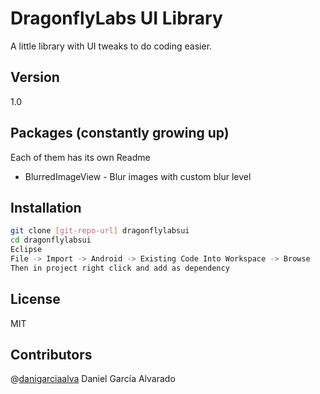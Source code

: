 DragonflyLabs UI Library
=========

A little library with UI tweaks to do coding easier.



Version
----

1.0

Packages (constantly growing up)
-----------
Each of them has its own Readme


* BlurredImageView - Blur images with custom blur level


Installation
--------------

```sh
git clone [git-repo-url] dragonflylabsui
cd dragonflylabsui
Eclipse
File -> Import -> Android -> Existing Code Into Workspace -> Browse
Then in project right click and add as dependency
```

License
----

MIT


Contributors
----
@[danigarciaalva] Daniel García Alvarado

[danigarciaalva]:http://twitter.com/androidiosdev
